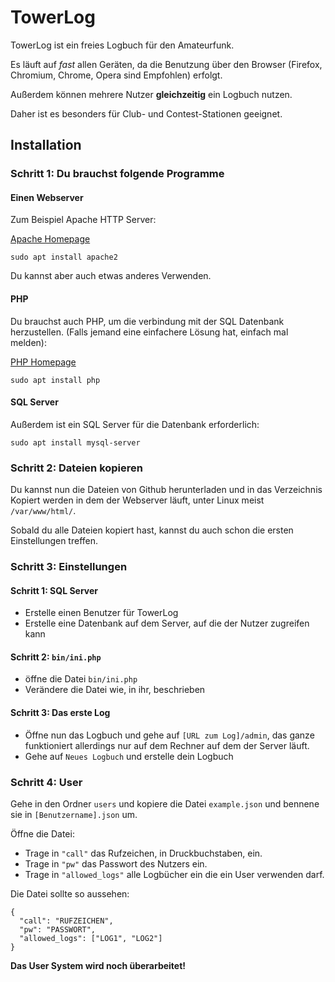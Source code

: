 # TowerLog

TowerLog ist ein freies Logbuch für den Amateurfunk.

Es läuft auf _fast_ allen Geräten, da die Benutzung über den Browser (Firefox, Chromium, Chrome, Opera sind Empfohlen) erfolgt.

Außerdem können mehrere Nutzer __gleichzeitig__ ein Logbuch nutzen.

Daher ist es besonders für Club- und Contest-Stationen geeignet.




## Installation

### Schritt 1: Du brauchst folgende Programme

#### Einen Webserver
Zum Beispiel Apache HTTP Server:

[Apache Homepage](https://httpd.apache.org)
```
sudo apt install apache2
```
Du kannst aber auch etwas anderes Verwenden.

#### PHP 
Du brauchst auch PHP, um die verbindung mit der SQL Datenbank herzustellen. (Falls jemand eine einfachere Lösung hat, einfach mal melden):

[PHP Homepage](https://php.net)
```
sudo apt install php 
```

#### SQL Server
Außerdem ist ein SQL Server für die Datenbank erforderlich:

```
sudo apt install mysql-server 
```

### Schritt 2: Dateien kopieren
Du kannst nun die Dateien von Github herunterladen und in das Verzeichnis Kopiert werden in dem der Webserver läuft, unter Linux meist `/var/www/html/`.

Sobald du alle Dateien kopiert hast, kannst du auch schon die ersten Einstellungen treffen.

### Schritt 3: Einstellungen
#### Schritt 1: SQL Server
* Erstelle einen Benutzer für TowerLog
* Erstelle eine Datenbank auf dem Server, auf die der Nutzer zugreifen kann

#### Schritt 2: `bin/ini.php` 
* öffne die Datei `bin/ini.php`
* Verändere die Datei wie, in ihr, beschrieben

#### Schritt 3: Das erste Log
* Öffne nun das Logbuch und gehe auf `[URL zum Log]/admin`, das ganze funktioniert allerdings nur auf dem Rechner auf dem der Server läuft.
* Gehe auf `Neues Logbuch` und erstelle dein Logbuch

### Schritt 4: User
Gehe in den Ordner `users` und kopiere die Datei `example.json` und bennene sie in `[Benutzername].json` um.

Öffne die Datei:
* Trage in `"call"` das Rufzeichen, in Druckbuchstaben, ein.
* Trage in `"pw"` das Passwort des Nutzers ein.
* Trage in `"allowed_logs"` alle Logbücher ein die ein User verwenden darf.

Die Datei sollte so aussehen:
```
{
  "call": "RUFZEICHEN",
  "pw": "PASSWORT",
  "allowed_logs": ["LOG1", "LOG2"]
}
```
__Das User System wird noch überarbeitet!__

